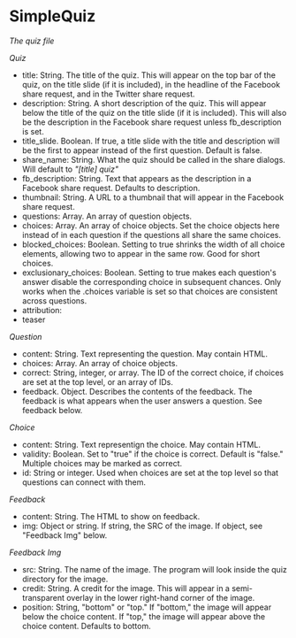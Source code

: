 <h1>SimpleQuiz</h1>

_The quiz file_

*Quiz*
- title: String. The title of the quiz. This will appear on the top bar of the quiz, on the title slide (if it is included), in the headline of the Facebook share request, and in the Twitter share request.
- description: String. A short description of the quiz. This will appear below the title of the quiz on the title slide (if it is included). This will also be the description in the Facebook share request unless fb_description is set.
- title_slide. Boolean. If true, a title slide with the title and description will be the first to appear instead of the first question. Default is false.
- share_name: String. What the quiz should be called in the share dialogs. Will default to *"[title] quiz"*
- fb_description: String. Text that appears as the description in a Facebook share request. Defaults to description.
- thumbnail: String. A URL to a thumbnail that will appear in the Facebook share request.
- questions: Array. An array of question objects.
- choices: Array. An array of choice objects. Set the choice objects here instead of in each question if the questions all share the same choices.
- blocked_choices: Boolean. Setting to true shrinks the width of all choice elements, allowing two to appear in the same row. Good for short choices.
- exclusionary_choices: Boolean. Setting to true makes each question's answer disable the corresponding choice in subsequent chances. Only works when the .choices variable is set so that choices are consistent across questions.
- attribution:
- teaser

*Question*
- content: String. Text representing the question. May contain HTML.
- choices: Array. An array of choice objects.
- correct: String, integer, or array. The ID of the correct choice, if choices are set at the top level, or an array of IDs.
- feedback. Object. Describes the contents of the feedback. The feedback is what appears when the user answers a question. See feedback below.

*Choice*
- content: String. Text representign the choice. May contain HTML.
- validity: Boolean. Set to "true" if the choice is correct. Default is "false." Multiple choices may be marked as correct.
- id: String or integer. Used when choices are set at the top level so that questions can connect with them.

*Feedback*
- content: String. The HTML to show on feedback.
- img: Object or string. If string, the SRC of the image. If object, see "Feedback Img" below.

*Feedback Img*
- src: String. The name of the image. The program will look inside the quiz directory for the image.
- credit: String. A credit for the image. This will appear in a semi-transparent overlay in the lower right-hand corner of the image.
- position: String, "bottom" or "top." If "bottom," the image will appear below the choice content. If "top," the image will appear above the choice content. Defaults to bottom.

